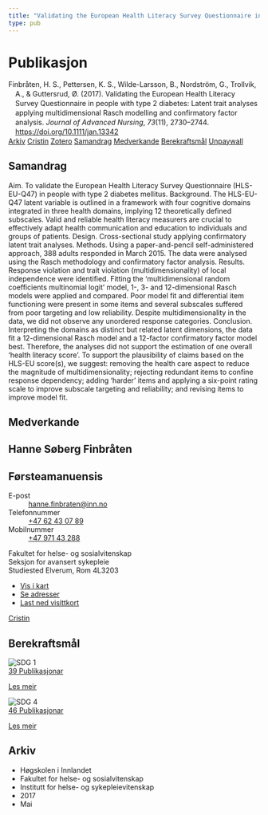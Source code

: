 ```yaml
---
title: "Validating the European Health Literacy Survey Questionnaire in people with type 2 diabetes: Latent trait analyses applying multidimensional Rasch modelling and confirmatory factor analysis"
type: pub
---
```

<h1>Publikasjon</h1>
<article id="csl-bib-container-NXAQBW6Z" class="csl-bib-container">
  <div class="csl-bib-body" style="line-height: 1.35; padding-left: 1em; text-indent:-1em;">
  <div class="csl-entry">Finbr&#xE5;ten, H. S., Pettersen, K. S., Wilde-Larsson, B., Nordstr&#xF6;m, G., Trollvik, A., &amp; Guttersrud, &#xD8;. (2017). Validating the European Health Literacy Survey Questionnaire in people with type 2 diabetes: Latent trait analyses applying multidimensional Rasch modelling and confirmatory factor analysis. <i>Journal of Advanced Nursing</i>, <i>73</i>(11), 2730&#x2013;2744. <a href="https://doi.org/10.1111/jan.13342">https://doi.org/10.1111/jan.13342</a></div>
</div>
  <div class="csl-bib-buttons">
    <a href="#taxonomy-article-NXAQBW6Z" class="csl-bib-button">Arkiv</a>
    <a href="https://app.cristin.no/results/show.jsf?id=1472598" alt="Cristin URL" class="csl-bib-button">Cristin</a>
    <a href="http://zotero.org/groups/5022929/items/NXAQBW6Z" alt="Zotero URL" class="csl-bib-button">Zotero</a>
    <a href="#abstract-article-NXAQBW6Z" class="csl-bib-button">Samandrag</a>
    <a href="#contributors-article-NXAQBW6Z" class="csl-bib-button">Medverkande</a>
    <a href="#sdg-article-NXAQBW6Z" class="csl-bib-button">Berekraftsmål</a>
    <a href="http://kau.diva-portal.org/smash/get/diva2:1111626/FULLTEXT01" class="csl-bib-button">Unpaywall</a>
  </div>
  <div id="csl-bib-meta-container-NXAQBW6Z"></div>
</article>
<div id="csl-bib-meta-NXAQBW6Z" class="csl-bib-meta">
  <article id="abstract-article-NXAQBW6Z" class="abstract-article">
    <h1>Samandrag</h1>
    Aim. To validate the European Health Literacy Survey Questionnaire (HLS-EU-Q47) in 
people with type 2 diabetes mellitus. 
Background. The HLS-EU-Q47 latent variable is outlined in a framework with four 
cognitive domains integrated in three health domains, implying 12 theoretically defined 
subscales. Valid and reliable health literacy measurers are crucial to effectively adapt health 
communication and education to individuals and groups of patients. 
Design. Cross-sectional study applying confirmatory latent trait analyses. 
Methods. Using a paper-and-pencil self-administered approach, 388 adults responded in 
March 2015. The data were analysed using the Rasch methodology and confirmatory factor 
analysis. 
Results. Response violation and trait violation (multidimensionality) of local independence 
were identified. Fitting the ‘multidimensional random coefficients multinomial logit’ model, 
1-, 3- and 12-dimensional Rasch models were applied and compared. Poor model fit and 
differential item functioning were present in some items and several subscales suffered from 
poor targeting and low reliability. Despite multidimensionality in the data, we did not observe 
any unordered response categories. 
Conclusion. Interpreting the domains as distinct but related latent dimensions, the data fit a 
12-dimensional Rasch model and a 12-factor confirmatory factor model best. Therefore, the 
analyses did not support the estimation of one overall ‘health literacy score’. To support the 
plausibility of claims based on the HLS-EU score(s), we suggest: removing the health care 
aspect to reduce the magnitude of multidimensionality; rejecting redundant items to confine 
response dependency; adding ‘harder’ items and applying a six-point rating scale to improve subscale targeting and reliability; and revising items to improve model fit.
  </article>
  <article id="contributors-article-NXAQBW6Z" class="contributors-article">
    <h1>Medverkande</h1>
    <div class="personas">
<div class="vrtx-hinn-person-card">
<div class="photo">
<i class="lar la-user-circle missing-person"></i>
</div>
<div class="info">
<hgroup><h1>Hanne Søberg Finbråten</h1>
<h2>Førsteamanuensis</h2>
</hgroup><dl>
<dt>E-post</dt>
<dd>
<a href="mailto:hanne.finbraten@inn.no">hanne.finbraten@inn.no</a>
</dd>
<dt>Telefonnummer</dt>
<dd><a href="tel:+4762430789">
+47 62 43 07 89
</a></dd>
<dt>Mobilnummer</dt>
<dd><a href="tel:+4797143288">
+47 971 43 288
</a></dd>
</dl>
<p>
Fakultet for helse- og sosialvitenskap<br>
Seksjon for avansert sykepleie<br>
Studiested Elverum,
Rom 4L3203
</p>
<ul class="vrtx-hinn-links">
<li><a href="https://www.google.com/maps?q=60.88177,11.53669">Vis i kart</a></li>
<li><a href="https://www.inn.no/finn-en-ansatt/hanne-finbraten.html#vrtx-hinn-addresses">Se adresser</a></li>
<li><a href="https://www.inn.no/finn-en-ansatt/hanne-finbraten.html?vrtx=vcf">Last ned visittkort</a></li>
</ul>
</div>
</div>
<a href="https://app.cristin.no/persons/show.jsf?id=328418" alt="Cristin URL" class="personas-cristin">Cristin</a>
</div>
  </article>
  <article id="sdg-article-NXAQBW6Z" class="sdg-article">
    <h1>Berekraftsmål</h1>
    <div class="sdg-container"><div id="sdg1" class="sdg">
<img src="{{< params subfolder >}}images/sdg/sdg01_no.png" class="image" alt="SDG 1">
<div class="sdg-overlay">
<a href="{{< params subfolder >}}no/archive/?sdg=1#archive" class="sdg-publication-count"><span>39</span> Publikasjonar</a>
<p><a href="https://www.fn.no/om-fn/fns-baerekraftsmaal/utrydde-fattigdom?lang=nno-NO" class="sdg-read-more">Les meir</a></p>
</div>
</div> <div id="sdg4" class="sdg">
<img src="{{< params subfolder >}}images/sdg/sdg04_no.png" class="image" alt="SDG 4">
<div class="sdg-overlay">
<a href="{{< params subfolder >}}no/archive/?sdg=4#archive" class="sdg-publication-count"><span>46</span> Publikasjonar</a>
<p><a href="https://www.fn.no/om-fn/fns-baerekraftsmaal/god-utdanning?lang=nno-NO" class="sdg-read-more">Les meir</a></p>
</div>
</div></div>
  </article>
  <article id="taxonomy-article-NXAQBW6Z" class="taxonomy-article">
    <h1>Arkiv</h1>
    <ul>
      <li>Høgskolen i Innlandet</li>
      <li>Fakultet for helse- og sosialvitenskap</li>
      <li>Institutt for helse- og sykepleievitenskap</li>
      <li>2017</li>
      <li>Mai</li>
    </ul>
  </article>
</div>
